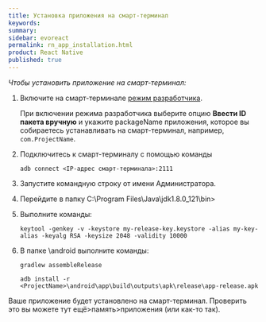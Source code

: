 ```yaml
---
title: Установка приложения на смарт-терминал
keywords:
summary:
sidebar: evoreact
permalink: rn_app_installation.html
product: React Native
published: true
---
```


*Чтобы установить приложение на смарт-терминал:*

1. Включите на смарт-терминале [режим разработчика](./doc_app_developer_mode.html).

   При включении режима разработчика выберите опцию **Ввести ID пакета вручную** и укажите packageName приложения, которое вы собираетесь устанавливать на смарт-терминал, например, `com.ProjectName`.

2. Подключитесь к смарт-терминалу с помощью команды

   ```
   adb connect <IP-адрес смарт-терминала>:2111
   ```

3. Запустите командную строку от имени Администратора.
4. Перейдите в папку C:\Program Files\Java\jdk1.8.0_121\bin>
5. Выполните команды:

   ```
   keytool -genkey -v -keystore my-release-key.keystore -alias my-key-alias -keyalg RSA -keysize 2048 -validity 10000
   ```

6. В папке <ProjectName>\аndroid выполните команды:

   ```
   gradlew assembleRelease
   ```

   ```
   adb install -r <ProjectName>\android\app\build\outputs\apk\release\app-release.apk
   ```

Ваше приложение будет установлено на смарт-терминал. Проверить это вы можете тут ещё>память>приложения (или как-то так).
